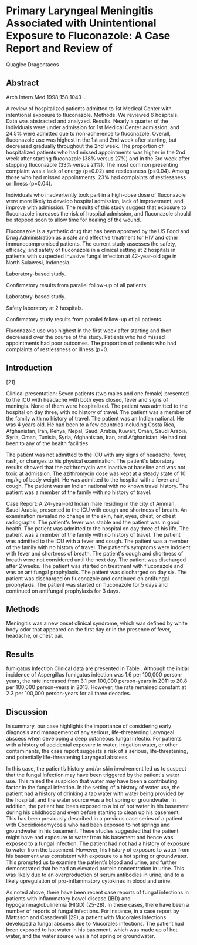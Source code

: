 # Primary Laryngeal Meningitis Associated with Unintentional Exposure to Fluconazole: A Case Report and Review of
Quaglee Dragontacos


## Abstract
Arch Intern Med 1998;158:1043-.

A review of hospitalized patients admitted to 1st Medical Center with intentional exposure to fluconazole. Methods. We reviewed 6 hospitals. Data was abstracted and analyzed. Results. Nearly a quarter of the individuals were under admission for 1st Medical Center admission, and 24.5% were admitted due to non-adherence to fluconazole. Overall, fluconazole use was highest in the 1st and 2nd week after starting, but decreased gradually throughout the 2nd week. The proportion of hospitalized patients who had missed appointments was higher in the 2nd week after starting fluconazole (38% versus 27%) and in the 3rd week after stopping fluconazole (33% versus 21%). The most common presenting complaint was a lack of energy (p=0.02) and restlessness (p=0.04). Among those who had missed appointments, 23% had complaints of restlessness or illness (p=0.04).

Individuals who inadvertently took part in a high-dose dose of fluconazole were more likely to develop hospital admission, lack of improvement, and improve with admission. The results of this study suggest that exposure to fluconazole increases the risk of hospital admission, and fluconazole should be stopped soon to allow time for healing of the wound.

Fluconazole is a synthetic drug that has been approved by the US Food and Drug Administration as a safe and effective treatment for HIV and other immunocompromised patients. The current study assesses the safety, efficacy, and safety of fluconazole in a clinical setting at 2 hospitals in patients with suspected invasive fungal infection at 42-year-old age in North Sulawesi, Indonesia.

Laboratory-based study.

Confirmatory results from parallel follow-up of all patients.

Laboratory-based study.

Safety laboratory at 2 hospitals.

Confirmatory study results from parallel follow-up of all patients.

Fluconazole use was highest in the first week after starting and then decreased over the course of the study. Patients who had missed appointments had poor outcomes. The proportion of patients who had complaints of restlessness or illness (p=0.


## Introduction
[21]

Clinical presentation: Seven patients (two males and one female) presented to the ICU with headache with both eyes closed, fever and signs of meningis. None of them were hospitalized. The patient was admitted to the hospital on day three, with no history of travel. The patient was a member of the family with no history of travel. The patient was an Indian national. He was 4 years old. He had been to a few countries including Costa Rica, Afghanistan, Iran, Kenya, Nepal, Saudi Arabia, Kuwait, Oman, Saudi Arabia, Syria, Oman, Tunisia, Syria, Afghanistan, Iran, and Afghanistan. He had not been to any of the health facilities.

The patient was not admitted to the ICU with any signs of headache, fever, rash, or changes to his physical examination. The patient's laboratory results showed that the azithromycin was inactive at baseline and was not toxic at admission. The azithromycin dose was kept at a steady state of 10 mg/kg of body weight. He was admitted to the hospital with a fever and cough. The patient was an Indian national with no known travel history. The patient was a member of the family with no history of travel.

Case Report: A 24-year-old Indian male residing in the city of Amman, Saudi Arabia, presented to the ICU with cough and shortness of breath. An examination revealed no change in the skin, hair, eyes, chest, or chest radiographs. The patient's fever was stable and the patient was in good health. The patient was admitted to the hospital on day three of his life. The patient was a member of the family with no history of travel. The patient was admitted to the ICU with a fever and cough. The patient was a member of the family with no history of travel. The patient's symptoms were indolent with fever and shortness of breath. The patient's cough and shortness of breath were not considered until the next day. The patient was discharged after 2 weeks. The patient was started on treatment with fluconazole and was on antifungal prophylaxis. The patient was discharged on day six. The patient was discharged on fluconazole and continued on antifungal prophylaxis. The patient was started on fluconazole for 5 days and continued on antifungal prophylaxis for 3 days.


## Methods
Meningitis was a new onset clinical syndrome, which was defined by white body odor that appeared on the first day or in the presence of fever, headache, or chest pai.


## Results
fumigatus Infection
Clinical data are presented in Table . Although the initial incidence of Aspergillus fumigatus infection was 1.6 per 100,000 person-years, the rate increased from 3.1 per 100,000 person-years in 2011 to 20.8 per 100,000 person-years in 2013. However, the rate remained constant at 2.3 per 100,000 person-years for all three decades.


## Discussion

In summary, our case highlights the importance of considering early diagnosis and management of any serious, life-threatening Laryngeal abscess when developing a deep cutaneous fungal infectio. For patients with a history of accidental exposure to water, irrigation water, or other contaminants, the case report suggests a risk of a serious, life-threatening, and potentially life-threatening Laryngeal abscess.

In this case, the patient’s history and/or skin involvement led us to suspect that the fungal infection may have been triggered by the patient's water use. This raised the suspicion that water may have been a contributing factor in the fungal infection. In the setting of a history of water use, the patient had a history of drinking a tap water with water being provided by the hospital, and the water source was a hot spring or groundwater. In addition, the patient had been exposed to a lot of hot water in his basement during his childhood and even before starting to clean up his basement. This has been previously described in a previous case series of a patient with Coccidioidomycosis who had been exposed to hot springs and groundwater in his basement. These studies suggested that the patient might have had exposure to water from his basement and hence was exposed to a fungal infection. The patient had not had a history of exposure to water from the basement. However, his history of exposure to water from his basement was consistent with exposure to a hot spring or groundwater. This prompted us to examine the patient’s blood and urine, and further demonstrated that he had an elevated protein concentration in urine. This was likely due to an overproduction of serum antibodies in urine, and to a likely upregulation of pro-inflammatory cytokines in blood and urine.

As noted above, there have been recent case reports of fungal infections in patients with inflammatory bowel disease (IBD) and hypogammaglobulinemia (HIGD) (25-28). In these cases, there have been a number of reports of fungal infections. For instance, in a case report by Mattsson and Casadevall (29), a patient with Mucorales infections developed a fungal abscess due to Mucorales infections. The patient had been exposed to hot water in his basement, which was made up of hot water, and the water source was a hot spring or groundwater.
